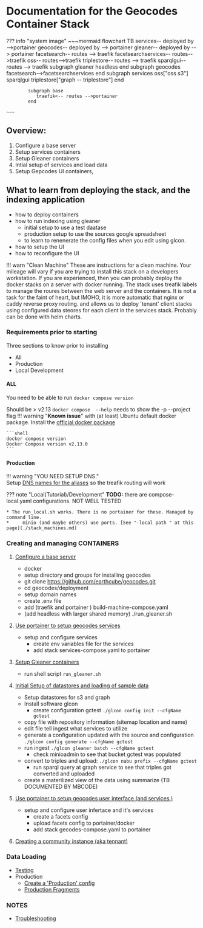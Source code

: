 # Documentation for the Geocodes Container Stack

??? info "system image"
    ~~~mermaid
    flowchart TB
    services-- deployed by -->portainer
    geocodes-- deployed by  --> portainer
    gleaner-- deployed by  --> portainer
    facetsearch-- routes --> traefik
    facetsearchservices-- routes-->traefik
    oss-- routes-->traefik
    triplestore-- routes --> traefik
    sparqlgui-- routes --> traefik
    subgraph gleaner
    headless
    end
    subgraph geocodes
    facetsearch-->facetsearchservices
    end
    subgraph services
    oss["oss s3"]
    sparqlgui
    triplestore["graph -- triplestore"]
    end
    
            subgraph base
               traefik<-- routes -->portainer
            end
        
    ~~~
  
## Overview:
1. Configure a base server
2. Setup services containers
3. Setup Gleaner containers
3. Intial setup of services and load data
3. Setup Gepcodes UI containers,

## What to learn from deploying the stack, and the indexing application

* how to deploy containers
* how to run indexing using gleaner
    * initial setup to use a test daatase
    * production setup to use the sources google spreadsheet
    * to learn to renenerate the config files when you edit using glcon.
* how to setup the UI
* how to reconfigure the UI 

!!! warn "Clean Machine"
    These are instructions for a clean machine. Your mileage will vary if you are trying to install this stack on
    a developers workstation.
    If you are experienced, then you can probably deploy the docker stacks on a server with docker running.
    The stack uses treafik labels to manage the roures between the web server and the containers. It is not
    a task for the faint of heart, but IMOHO, it is more automatic that nginx or caddy reverse proxy routing.
    and allows us to deploy 'tenant' client stacks using configured data steores for each client in the services stack.
    Probably can be done with helm charts.

### Requirements prior to starting

Three sections to know prior to installing
* All
* Production
* Local Development

####  ALL
You need to be able to run `docker compose version`

Should be > v2.13 `docker compose  --help` needs to show the -p --project flag
!!! warning     "**Known issue**" 
    with (at least) Ubuntu default docker package. Install the [official docker package](https://docs.docker.com/engine/install/ubuntu/)

    ```shell
    docker compose version
    Docker Compose version v2.13.0
    ```
####  Production

!!! warning   "YOU NEED SETUP DNS."  
    Setup [DNS names for the aliases](https://raw.githubusercontent.com/earthcube/geocodes/main/deployment/hosts.geocodes) 
    so the treafik routing will work

??? note   "Local(Tutorial)/Development"
    **TODO:** there are compose-local.yaml configurations. NOT WELL TESTED

    * The run_local.sh works. There is no portainer for these. Managed by command line.
    *     minio (and maybe others) use ports. [See "-local path " at this page](./stack_machines.md)

### Creating and managing CONTAINERS

1. [Configure a base server](./setup_base_machine_configuration.md)
    * docker
    * setup directory and groups for installing geocodes
    * git clone https://github.com/earthcube/geocodes.git
    * cd geocodes/deployment
    * setup domain names
    * create .env file
    * add  (traefik and portainer ) build-machine-compose.yaml
    * (add headless with larger shared memory) ./run_gleaner.sh   

2. [Use portainer to setup geocodes services ](./setup_geocodes_services_containers.md)
    * setup and configure services
        * create env variables file for the services
        * add stack services-compose.yaml to portainer
1. [Setup Gleaner containers](./setup_gleaner_container.md)
   * run shell script `run_gleaner.sh`
1. [Initial Setup of datastores and loading of sample data](./setup_indexing_with_gleanerio.md)
    * Setup datastores for s3 and graph
    * Install software glcon
      * create configuration gctest `./glcon config init --cfgName gctest`
    * copy file with repository information (sitemap location and name)
    * edit file tell ingest what services to utilize 
    * generate a configuration updated with the source and configuration `./glcon config generate --cfgName gctest`
    * run ingest `./glcon gleaner batch --cfgName gctest`
        * check minioadmin to see that bucket gctest was populated
    * convert to triples and upload: `./glcon nabu prefix --cfgName gctest`
        * run sparql query at graph service to see that triples got converted and uploaded
    * create a materilized view of the data using summarize (TB DOCUMENTED BY MBCODE)

1. [Use portainer to setup geocodes user interface (and services )](./setup_geocodes_ui_containers.md)
    * setup and configure user infertace and it's services
        * create a facets config
        * upload facets config to portainer/docker
        * add  stack gecodes-compose.yaml to portainer
1. [Creating a community instance (aka tennant)](./tenant/)

### Data Loading

* [Testing](./indexing_with_gleanerio_for_testing.md)
* Production
    * [Create a  'Production' config](production/creatingAndLoadingProduction.md) 
    * [Production Fragments](production/production_configs.md)


### NOTES
* [Troubleshooting](troubleshooting.md)


